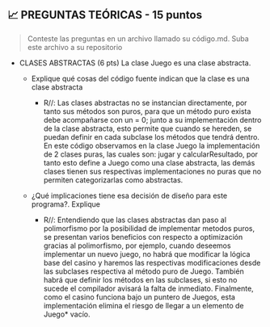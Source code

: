 ## :chart_with_upwards_trend: PREGUNTAS TEÓRICAS - 15 puntos <a name="teoria"></a> 
> Conteste las preguntas en un archivo llamado su código.md. Suba este archivo a su repositorio 

* CLASES ABSTRACTAS (6 pts)
La clase Juego es una clase abstracta. 

	* Explique qué cosas del código fuente indican que la clase es una clase abstracta 
        * R//: Las clases abstractas no se instancian directamente, por tanto sus métodos son puros, para que un método puro exista debe acompañarse con un = 0; junto a su implementación dentro de la clase abstracta, esto permite que cuando se hereden, se puedan definir en cada subclase los métodos que tendrá dentro. En este código observamos en la clase Juego la implementación de 2 clases puras, las cuales son: jugar y calcularResultado, por tanto esto define a Juego como una clase abstracta, las demás clases tienen sus respectivas implementaciones no puras que no permiten categorizarlas como abstractas.

	* ¿Qué implicaciones tiene esa decisión de diseño para este programa?. Explique
        * R//: Entendiendo que las clases abstractas dan paso al polimorfismo por la posibilidad de implementar metodos puros, se presentan varios beneficios con respecto a optimización gracias al polimorfismo, por ejemplo, cuando deseemos implementar un nuevo juego, no habrá que modificar la lógica base del casino y haremos las respectivas modificaciones desde las subclases respectiva al método puro de Juego. También habrá que definir los métodos en las subclases, si esto no sucede el compilador avisará la falta de inmediato. Finalmente, como el casino funciona bajo un puntero de Juegos, esta implementación elimina el riesgo de llegar a un elemento de Juego* vacío.
